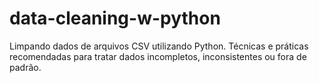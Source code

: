 # data-cleaning-w-python
Limpando dados de arquivos CSV utilizando Python. Técnicas e práticas recomendadas para tratar dados incompletos, inconsistentes ou fora de padrão.
